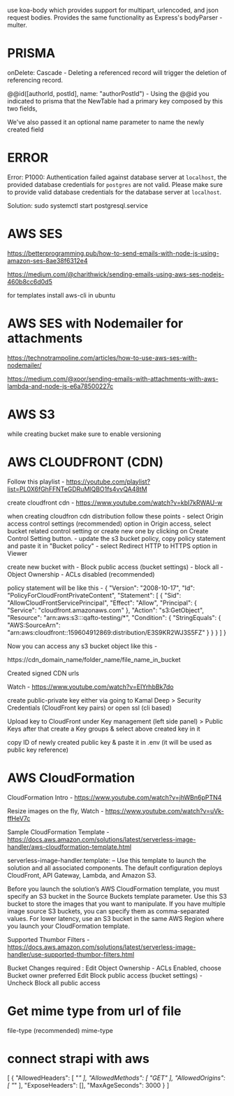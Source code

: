use koa-body which provides support for multipart, urlencoded, and json request bodies. Provides the same functionality as Express's bodyParser - multer.

# PRISMA

onDelete: Cascade - Deleting a referenced record will trigger the deletion of referencing record.

@@id([authorId, postId], name: "authorPostId") -
Using the @@id you indicated to prisma that the NewTable had a primary key composed by this two fields,

We've also passed it an optional name parameter to name the newly created field

# ERROR

Error: P1000: Authentication failed against database server at `localhost`, the provided database credentials for `postgres` are not valid.
Please make sure to provide valid database credentials for the database server at `localhost`.

Solution: sudo systemctl start postgresql.service


# AWS SES

https://betterprogramming.pub/how-to-send-emails-with-node-js-using-amazon-ses-8ae38f6312e4

https://medium.com/@charithwick/sending-emails-using-aws-ses-nodejs-460b8cc6d0d5


for templates install aws-cli in ubuntu

# AWS SES with Nodemailer for attachments

https://technotrampoline.com/articles/how-to-use-aws-ses-with-nodemailer/

https://medium.com/@xoor/sending-emails-with-attachments-with-aws-lambda-and-node-js-e6a78500227c



# AWS S3 

while creating bucket make sure to enable versioning


# AWS CLOUDFRONT (CDN)

Follow this playlist - https://youtube.com/playlist?list=PL0X6fGhFFNTeGDRuMlQBO1fs4vvQA48tM


create cloudfront cdn - https://www.youtube.com/watch?v=kbI7kRWAU-w

when creating cloudfron cdn distribution follow these points
    - select Origin access control settings (recommended) option in Origin access, select bucket related control setting or
            create new one by clicking on Create Control Setting button.
    - update the s3 bucket policy, copy policy statement and paste it in "Bucket policy"
    - select Redirect HTTP to HTTPS option in Viewer


create new bucket with 
    - Block public access (bucket settings) - block all
    - Object Ownership - ACLs disabled (recommended)


policy statement will be like this -
{
    "Version": "2008-10-17",
    "Id": "PolicyForCloudFrontPrivateContent",
    "Statement": [
        {
            "Sid": "AllowCloudFrontServicePrincipal",
            "Effect": "Allow",
            "Principal": {
                "Service": "cloudfront.amazonaws.com"
            },
            "Action": "s3:GetObject",
            "Resource": "arn:aws:s3:::qafto-testing/*",
            "Condition": {
                "StringEquals": {
                    "AWS:SourceArn": "arn:aws:cloudfront::159604912869:distribution/E3S9KR2WJ3S5FZ"
                }
            }
        }
    ]
}

Now you can access any s3 bucket object like this - 

https://cdn_domain_name/folder_name/file_name_in_bucket



Created signed CDN urls

Watch - https://www.youtube.com/watch?v=EIYrhbBk7do


create public-private key either via going to Kamal Deep > Security Credentials (CloudFront key pairs)
or open ssl (cli based)


Upload key to CloudFront under Key management (left side panel) > Public Keys
after that create a Key groups & select above created key in it

copy ID of newly created public key & paste it in .env (it will be used as public key reference) 



# AWS CloudFormation

CloudFormation Intro - https://www.youtube.com/watch?v=jhWBn6pPTN4

Resize images on the fly, Watch - https://www.youtube.com/watch?v=uVk-ffHeV7c

Sample CloudFormation Template - https://docs.aws.amazon.com/solutions/latest/serverless-image-handler/aws-cloudformation-template.html

serverless-image-handler.template: – Use this template to launch the solution and all associated components. The default configuration deploys CloudFront, API Gateway, Lambda, and Amazon S3.

Before you launch the solution’s AWS CloudFormation template, you must specify an S3 bucket in the Source Buckets template parameter. Use this S3 bucket to store the images that you want to manipulate. If you have multiple image source S3 buckets, you can specify them as comma-separated values. For lower latency, use an S3 bucket in the same AWS Region where you launch your CloudFormation template.

Supported Thumbor Filters - https://docs.aws.amazon.com/solutions/latest/serverless-image-handler/use-supported-thumbor-filters.html


Bucket Changes required : 
Edit Object Ownership - ACLs Enabled, choose Bucket owner preferred
Edit Block public access (bucket settings) - Uncheck Block all public access


# Get mime type from url of file
file-type   (recommended)
mime-type



# connect strapi with aws
[
    {
        "AllowedHeaders": [
            "*"
        ],
        "AllowedMethods": [
            "GET"
        ],
        "AllowedOrigins": [
            "*"
        ],
        "ExposeHeaders": [],
        "MaxAgeSeconds": 3000
    }
]

